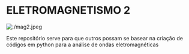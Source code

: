 # ELETROMAGNETISMO 2

![./mag2.jpeg](sadiku)

Este repositório serve para que outros possam se basear na criação de códigos em python para a análise de ondas eletromagnéticas

